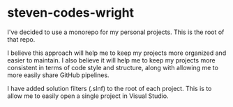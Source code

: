 # steven-codes-wright
I've decided to use a monorepo for my personal projects. This is the root of that repo.

I believe this approach will help me to keep my projects more organized and easier to maintain. 
I also believe it will help me to keep my projects more consistent in terms of code style and structure, along with allowing me to more easily
share GitHub pipelines.

I have added solution filters (.slnf) to the root of each project. This is to allow me to easily open a single project in Visual Studio.
